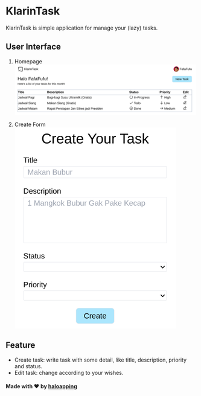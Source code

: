 # KlarinTask

KlarinTask is simple application for manage your (lazy) tasks.

## User Interface

1. Homepage
   ![Homepage](/public/readme/homepage.png)

2. Create Form
   ![Create Form](/public/readme/create-form.png)

## Feature

- Create task: write task with some detail,
  like title, description, priority and status.
- Edit task: change according to your wishes.

#### Made with ❤️ by [haloapping](https://haloapping.com/)
